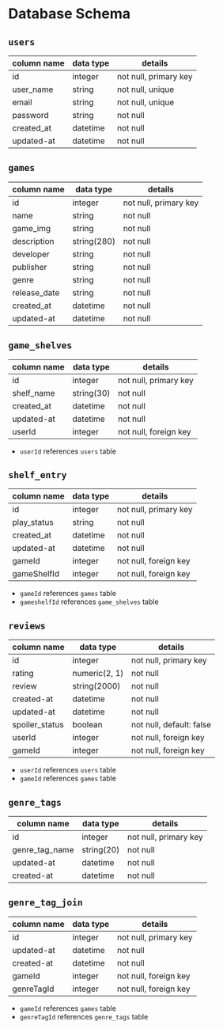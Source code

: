 # **Database Schema**

## `users`

| column name | data type | details                   |
|-------------|-----------|---------------------------|
| id          | integer   | not null, primary key     |
| user_name   | string    | not null, unique          |
| email       | string    | not null, unique          |
| password    | string    | not null                  |
| created_at  | datetime  | not null                  |
| updated-at  | datetime  | not null                  |


## `games`

| column name   | data type     | details               |
|---------------|---------------|-----------------------|
| id            | integer       | not null, primary key |
| name          | string        | not null              |
| game_img      | string        | not null              |
| description   | string(280)   | not null              |
| developer     | string        | not null              |
| publisher     | string        | not null              |
| genre         | string        | not null              |
| release_date  | string        | not null              |
| created_at    | datetime      | not null              |
| updated-at    | datetime      | not null              |


## `game_shelves`

| column name   | data type   | details               |
|---------------|-------------|-----------------------|
| id            | integer     | not null, primary key |
| shelf_name    | string(30)  | not null              |
| created_at    | datetime    | not null              |
| updated-at    | datetime    | not null              |
| userId        | integer     | not null, foreign key |

* `userId` references `users` table


## `shelf_entry`

| column name   | data type | details                  |
|---------------|-----------|--------------------------|
| id            | integer   | not null, primary key    |
| play_status   | string    | not null                 |
| created_at    | datetime  | not null                 |
| updated-at    | datetime  | not null                 |
| gameId        | integer   | not null, foreign key    |
| gameShelfId   | integer   | not null, foreign key    |

* `gameId` references `games` table
* `gameshelfId` references `game_shelves` table


## `reviews`

| column name    | data type     | details                  |
|----------------|---------------|--------------------------|
| id             | integer       | not null, primary key    |
| rating         | numeric(2, 1) | not null                 |
| review         | string(2000)  | not null                 |
| created-at     | datetime      | not null                 |
| updated-at     | datetime      | not null                 |
| spoiler_status | boolean       | not null, default: false |
| userId         | integer       | not null, foreign key    |
| gameId         | integer       | not null, foreign key    |

* `userId` references `users` table
* `gameId` references `games` table


## `genre_tags`

| column name    | data type   | details                  |
|----------------|-------------|--------------------------|
| id             | integer     | not null, primary key    |
| genre_tag_name | string(20)  | not null                 |
| updated-at     | datetime    | not null                 |
| created-at     | datetime    | not null                 |


## `genre_tag_join`

| column name  | data type | details                  |
|--------------|-----------|--------------------------|
| id           | integer   | not null, primary key    |
| updated-at   | datetime  | not null                 |
| created-at   | datetime  | not null                 |
| gameId       | integer   | not null, foreign key    |
| genreTagId   | integer   | not null, foreign key    |

* `gameId` references `games` table
* `genreTagId` references `genre_tags` table